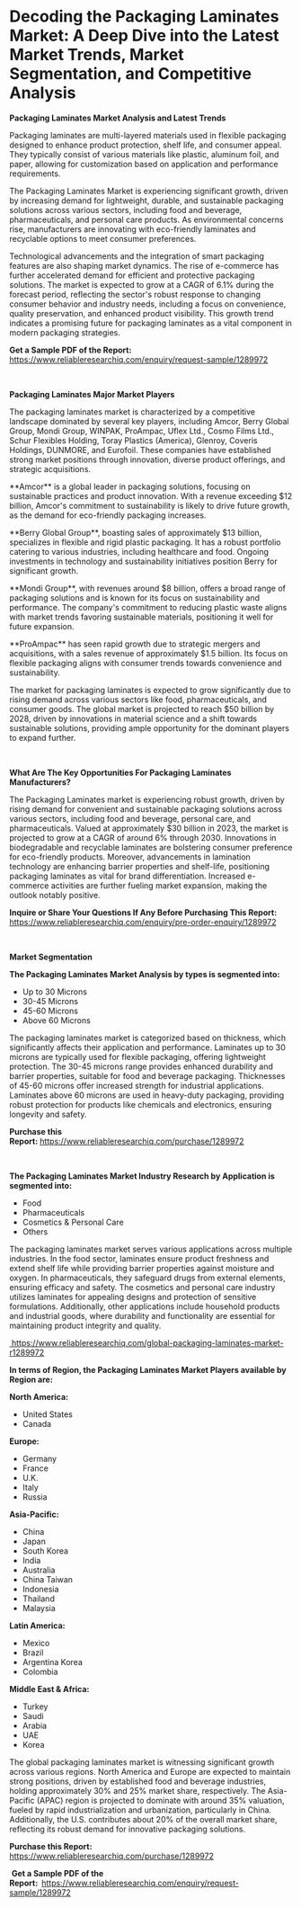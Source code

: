 <p><h1>Decoding the Packaging Laminates Market: A Deep Dive into the Latest Market Trends, Market Segmentation, and Competitive Analysis</h1></p><p><strong>Packaging Laminates Market Analysis and Latest Trends</strong></p>
<p><p>Packaging laminates are multi-layered materials used in flexible packaging designed to enhance product protection, shelf life, and consumer appeal. They typically consist of various materials like plastic, aluminum foil, and paper, allowing for customization based on application and performance requirements. </p><p>The Packaging Laminates Market is experiencing significant growth, driven by increasing demand for lightweight, durable, and sustainable packaging solutions across various sectors, including food and beverage, pharmaceuticals, and personal care products. As environmental concerns rise, manufacturers are innovating with eco-friendly laminates and recyclable options to meet consumer preferences.</p><p>Technological advancements and the integration of smart packaging features are also shaping market dynamics. The rise of e-commerce has further accelerated demand for efficient and protective packaging solutions. The market is expected to grow at a CAGR of 6.1% during the forecast period, reflecting the sector's robust response to changing consumer behavior and industry needs, including a focus on convenience, quality preservation, and enhanced product visibility. This growth trend indicates a promising future for packaging laminates as a vital component in modern packaging strategies.</p></p>
<p><strong>Get a Sample PDF of the Report:&nbsp;</strong> <a href="https://www.reliableresearchiq.com/enquiry/request-sample/1289972?utm_campaign=2277&utm_medium=2&utm_source=Github&utm_content=ia&utm_term=19042025&utm_id=packaging-laminates">https://www.reliableresearchiq.com/enquiry/request-sample/1289972</a></p>
<p>&nbsp;</p>
<p><strong>Packaging Laminates Major Market Players</strong></p>
<p><p>The packaging laminates market is characterized by a competitive landscape dominated by several key players, including Amcor, Berry Global Group, Mondi Group, WINPAK, ProAmpac, Uflex Ltd., Cosmo Films Ltd., Schur Flexibles Holding, Toray Plastics (America), Glenroy, Coveris Holdings, DUNMORE, and Eurofoil. These companies have established strong market positions through innovation, diverse product offerings, and strategic acquisitions.</p><p>**Amcor** is a global leader in packaging solutions, focusing on sustainable practices and product innovation. With a revenue exceeding $12 billion, Amcor's commitment to sustainability is likely to drive future growth, as the demand for eco-friendly packaging increases.</p><p>**Berry Global Group**, boasting sales of approximately $13 billion, specializes in flexible and rigid plastic packaging. It has a robust portfolio catering to various industries, including healthcare and food. Ongoing investments in technology and sustainability initiatives position Berry for significant growth.</p><p>**Mondi Group**, with revenues around $8 billion, offers a broad range of packaging solutions and is known for its focus on sustainability and performance. The company's commitment to reducing plastic waste aligns with market trends favoring sustainable materials, positioning it well for future expansion.</p><p>**ProAmpac** has seen rapid growth due to strategic mergers and acquisitions, with a sales revenue of approximately $1.5 billion. Its focus on flexible packaging aligns with consumer trends towards convenience and sustainability.</p><p>The market for packaging laminates is expected to grow significantly due to rising demand across various sectors like food, pharmaceuticals, and consumer goods. The global market is projected to reach $50 billion by 2028, driven by innovations in material science and a shift towards sustainable solutions, providing ample opportunity for the dominant players to expand further.</p></p>
<p>&nbsp;</p>
<p><strong>What Are The Key Opportunities For Packaging Laminates Manufacturers?</strong></p>
<p><p>The Packaging Laminates market is experiencing robust growth, driven by rising demand for convenient and sustainable packaging solutions across various sectors, including food and beverage, personal care, and pharmaceuticals. Valued at approximately $30 billion in 2023, the market is projected to grow at a CAGR of around 6% through 2030. Innovations in biodegradable and recyclable laminates are bolstering consumer preference for eco-friendly products. Moreover, advancements in lamination technology are enhancing barrier properties and shelf-life, positioning packaging laminates as vital for brand differentiation. Increased e-commerce activities are further fueling market expansion, making the outlook notably positive.</p></p>
<p><strong>Inquire or Share Your Questions If Any Before Purchasing This Report:</strong> <a href="https://www.reliableresearchiq.com/enquiry/pre-order-enquiry/1289972?utm_campaign=2277&utm_medium=2&utm_source=Github&utm_content=ia&utm_term=19042025&utm_id=packaging-laminates">https://www.reliableresearchiq.com/enquiry/pre-order-enquiry/1289972</a></p>
<p>&nbsp;</p>
<p><strong>Market Segmentation</strong></p>
<p><strong>The Packaging Laminates Market Analysis by types is segmented into:</strong></p>
<p><ul><li>Up to 30 Microns</li><li>30-45 Microns</li><li>45-60 Microns</li><li>Above 60 Microns</li></ul></p>
<p><p>The packaging laminates market is categorized based on thickness, which significantly affects their application and performance. Laminates up to 30 microns are typically used for flexible packaging, offering lightweight protection. The 30-45 microns range provides enhanced durability and barrier properties, suitable for food and beverage packaging. Thicknesses of 45-60 microns offer increased strength for industrial applications. Laminates above 60 microns are used in heavy-duty packaging, providing robust protection for products like chemicals and electronics, ensuring longevity and safety.</p></p>
<p><strong>Purchase this Report:&nbsp;</strong><a href="https://www.reliableresearchiq.com/purchase/1289972?utm_campaign=2277&utm_medium=2&utm_source=Github&utm_content=ia&utm_term=19042025&utm_id=packaging-laminates">https://www.reliableresearchiq.com/purchase/1289972</a></p>
<p>&nbsp;</p>
<p><strong>The Packaging Laminates Market Industry Research by Application is segmented into:</strong></p>
<p><ul><li>Food</li><li>Pharmaceuticals</li><li>Cosmetics & Personal Care</li><li>Others</li></ul></p>
<p><p>The packaging laminates market serves various applications across multiple industries. In the food sector, laminates ensure product freshness and extend shelf life while providing barrier properties against moisture and oxygen. In pharmaceuticals, they safeguard drugs from external elements, ensuring efficacy and safety. The cosmetics and personal care industry utilizes laminates for appealing designs and protection of sensitive formulations. Additionally, other applications include household products and industrial goods, where durability and functionality are essential for maintaining product integrity and quality.</p></p>
<p><a href="https://www.reliableresearchiq.com/global-packaging-laminates-market-r1289972?utm_campaign=2277&utm_medium=2&utm_source=Github&utm_content=ia&utm_term=19042025&utm_id=packaging-laminates">&nbsp;https://www.reliableresearchiq.com/global-packaging-laminates-market-r1289972</a></p>
<p><strong>In terms of Region, the Packaging Laminates Market Players available by Region are:</strong></p>
<p>
    <p> <strong> North America: </strong>
        <ul>
            <li>United States</li>
            <li>Canada</li>
        </ul>
        </p> 
    <p> <strong> Europe: </strong>
        <ul>
            <li>Germany</li>
            <li>France</li>
            <li>U.K.</li>
            <li>Italy</li>
            <li>Russia</li>
        </ul>
        </p> 
    <p> <strong> Asia-Pacific: </strong>
        <ul>
            <li>China</li>
            <li>Japan</li>
            <li>South Korea</li>
            <li>India</li>
            <li>Australia</li>
            <li>China Taiwan</li>
            <li>Indonesia</li>
            <li>Thailand</li>
            <li>Malaysia</li>
        </ul>
        </p> 
    <p> <strong> Latin America: </strong>
        <ul>
            <li>Mexico</li>
            <li>Brazil</li>
            <li>Argentina Korea</li>
            <li>Colombia</li>
        </ul>
        </p> 
    <p> <strong> Middle East & Africa: </strong>
        <ul>
            <li>Turkey</li>
            <li>Saudi</li>
            <li>Arabia</li>
            <li>UAE</li>
            <li>Korea</li>
        </ul>
    </p>
    </p>
<p><p>The global packaging laminates market is witnessing significant growth across various regions. North America and Europe are expected to maintain strong positions, driven by established food and beverage industries, holding approximately 30% and 25% market share, respectively. The Asia-Pacific (APAC) region is projected to dominate with around 35% valuation, fueled by rapid industrialization and urbanization, particularly in China. Additionally, the U.S. contributes about 20% of the overall market share, reflecting its robust demand for innovative packaging solutions.</p></p>
<p><strong>Purchase this Report: </strong><a href="https://www.reliableresearchiq.com/purchase/1289972?utm_campaign=2277&utm_medium=2&utm_source=Github&utm_content=ia&utm_term=19042025&utm_id=packaging-laminates">https://www.reliableresearchiq.com/purchase/1289972</a></p>
<p>&nbsp;<strong>Get a Sample PDF of the Report:&nbsp;&nbsp;</strong><a href="https://www.reliableresearchiq.com/enquiry/request-sample/1289972?utm_campaign=2277&utm_medium=2&utm_source=Github&utm_content=ia&utm_term=19042025&utm_id=packaging-laminates">https://www.reliableresearchiq.com/enquiry/request-sample/1289972</a></p>
<p><strong></strong></p>
<p><p></p><p></p><p></p></p>
